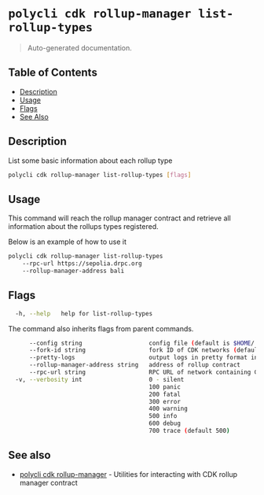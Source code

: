# `polycli cdk rollup-manager list-rollup-types`

> Auto-generated documentation.

## Table of Contents

- [Description](#description)
- [Usage](#usage)
- [Flags](#flags)
- [See Also](#see-also)

## Description

List some basic information about each rollup type

```bash
polycli cdk rollup-manager list-rollup-types [flags]
```

## Usage

This command will reach the rollup manager contract and retrieve all information about the rollups types registered.

Below is an example of how to use it

```bash
polycli cdk rollup-manager list-rollup-types
    --rpc-url https://sepolia.drpc.org
    --rollup-manager-address bali
```

## Flags

```bash
  -h, --help   help for list-rollup-types
```

The command also inherits flags from parent commands.

```bash
      --config string                   config file (default is $HOME/.polygon-cli.yaml)
      --fork-id string                  fork ID of CDK networks (default "12")
      --pretty-logs                     output logs in pretty format instead of JSON (default true)
      --rollup-manager-address string   address of rollup contract
      --rpc-url string                  RPC URL of network containing CDK contracts (default "http://localhost:8545")
  -v, --verbosity int                   0 - silent
                                        100 panic
                                        200 fatal
                                        300 error
                                        400 warning
                                        500 info
                                        600 debug
                                        700 trace (default 500)
```

## See also

- [polycli cdk rollup-manager](polycli_cdk_rollup-manager.md) - Utilities for interacting with CDK rollup manager contract
